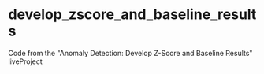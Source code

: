 # develop_zscore_and_baseline_results
Code from the "Anomaly Detection: Develop Z-Score and Baseline Results" liveProject
